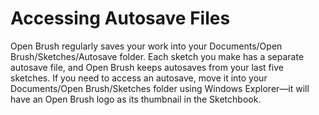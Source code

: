# Accessing Autosave Files

Open Brush regularly saves your work into your Documents/Open Brush/Sketches/Autosave folder. Each sketch you make has a separate autosave file, and Open Brush keeps autosaves from your last five sketches. If you need to access an autosave, move it into your Documents/Open Brush/Sketches folder using Windows Explorer—it will have an Open Brush logo as its thumbnail in the Sketchbook.


